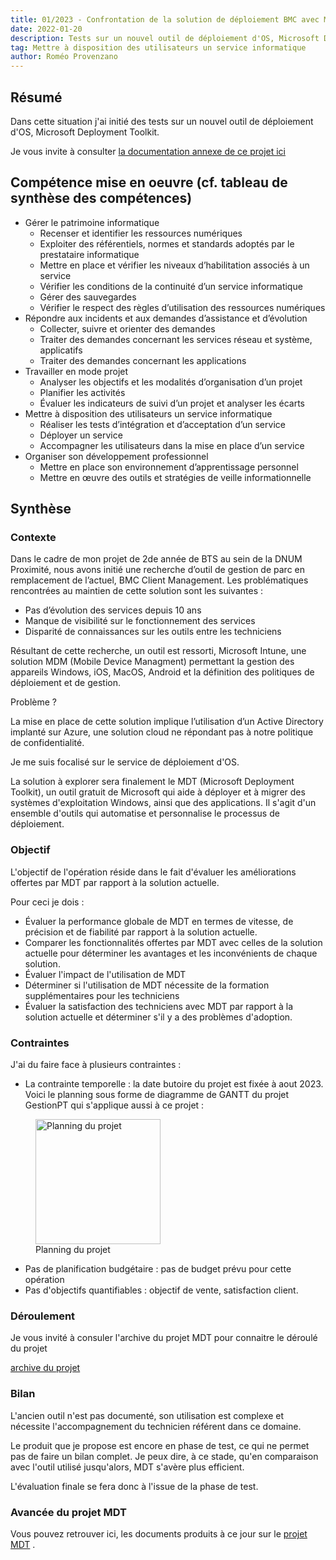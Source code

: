 ```yaml
---
title: 01/2023 - Confrontation de la solution de déploiement BMC avec MDT (Microsoft Deployment Toolkit)
date: 2022-01-20
description: Tests sur un nouvel outil de déploiement d'OS, Microsoft Deployment Toolkit.
tag: Mettre à disposition des utilisateurs un service informatique
author: Roméo Provenzano
---
```


## Résumé

Dans cette situation j'ai initié des tests sur un nouvel outil de déploiement d'OS, Microsoft Deployment Toolkit.

Je vous invite à consulter [la documentation annexe de ce projet ici](https://mydrive.univ-st-etienne.fr/s/Dyjcb9NaDmNm77L)

## Compétence mise en oeuvre (cf. tableau de synthèse des compétences)

- Gérer le patrimoine informatique
	- Recenser et identifier les ressources numériques 
	- Exploiter des référentiels, normes et standards adoptés par le prestataire informatique
	- Mettre en place et vérifier les niveaux d’habilitation associés à un service
	- Vérifier les conditions de la continuité d’un service informatique
	- Gérer des sauvegardes
	- Vérifier le respect des règles d’utilisation des ressources numériques
- Répondre aux incidents et aux demandes d’assistance et d’évolution
	- Collecter, suivre et orienter des demandes 
	- Traiter des demandes concernant les services réseau et système, applicatifs
	- Traiter des demandes concernant les applications
- Travailler en mode projet
	- Analyser les objectifs et les modalités d’organisation d’un projet
	- Planifier les activités
	- Évaluer les indicateurs de suivi d’un projet et analyser les écarts
- Mettre à disposition des utilisateurs un service informatique
	- Réaliser les tests d’intégration et d’acceptation d’un service
	- Déployer un service
	- Accompagner les utilisateurs dans la mise en place d’un service
- Organiser son développement professionnel
	- Mettre en place son environnement d’apprentissage personnel
	- Mettre en œuvre des outils et stratégies de veille informationnelle

## Synthèse

### Contexte

Dans le cadre de mon projet de 2de année de BTS au sein de la DNUM Proximité, nous avons initié une recherche d’outil de gestion de parc en remplacement de l’actuel, BMC Client Management.
Les problématiques rencontrées au maintien de cette solution sont les suivantes :
-	Pas d’évolution des services depuis 10 ans
-	Manque de visibilité sur le fonctionnement des services
-	Disparité de connaissances sur les outils entre les techniciens

Résultant de cette recherche, un outil est ressorti, Microsoft Intune, une solution MDM (Mobile Device Managment) permettant la gestion des appareils Windows, iOS, MacOS, Android et la définition des politiques de déploiement et de gestion.

Problème ? 

La mise en place de cette solution implique l’utilisation d’un Active Directory implanté sur Azure, une solution cloud ne répondant pas à notre politique de confidentialité.

Je me suis focalisé sur le service de déploiement d'OS.

La solution à explorer sera finalement le MDT (Microsoft Deployment Toolkit), un outil gratuit de Microsoft qui aide à déployer et à migrer des systèmes d'exploitation Windows, ainsi que des applications. Il s'agit d'un ensemble d'outils qui automatise et personnalise le processus de déploiement.

### Objectif

L'objectif de l'opération réside dans le fait d'évaluer les améliorations offertes par MDT par rapport à la solution actuelle.

Pour ceci je dois :

- Évaluer la performance globale de MDT en termes de vitesse, de précision et de fiabilité par rapport à la solution actuelle.
- Comparer les fonctionnalités offertes par MDT avec celles de la solution actuelle pour déterminer les avantages et les inconvénients de chaque solution.
- Évaluer l'impact de l'utilisation de MDT 
- Déterminer si l'utilisation de MDT nécessite de la formation supplémentaires pour les techniciens
- Évaluer la satisfaction des techniciens avec MDT par rapport à la solution actuelle et déterminer s'il y a des problèmes d'adoption.

### Contraintes

J'ai du faire face à plusieurs contraintes : 

- La contrainte temporelle : la date butoire du projet est fixée à aout 2023.
Voici le planning sous forme de diagramme de GANTT du projet GestionPT qui s'applique aussi à ce projet :


<figure>
  <img src="https://doc-08-2c-docs.googleusercontent.com/docs/securesc/garv5h351dka3t1mbk5i4mkjm0mfdcq6/mducslhqd58v10ihfpv4rjufip7lt995/1681174200000/02850856222745739433/02850856222745739433/10i8z0oTuk4tuLBnJOuXzHbHo3kQFrn4z?ax=ALy03A4hgISiHYFM5kLY1QduuorbTP6uwm2ZNZZGP3W7dNxq-bNtfa1jeaVWTXwKURIO8JK5HMYXpELNji2j8lpuKZ2L_vAZDO72iHis9dxUql-cwzxeZphHIWnUMReT748WtyeO14ctPGh9dSd_UxSlyhM6DBqi1u30Vsvo568TdScH1-TbSrUfZTnHxuVSfTs35Q8bjLF-DOIK3WJ_mfYkyXR24SSXphk3xQv1OXJdTYWXGmGGfC62nvS4jTcrCwuH3zY7sCIPiK39gs4sxHjgFxDD158Du9zi0ClWQyZzPAGNFpYf1c4VjDpAOPG91VTz_KIhZnYOAP9n0GDx1ChuzilhO6z1ohzo1FSsoBwWEmCUT57LIVsi-3ngTIwuwiIzcdNXfZgt9tgeGzONloa2t8loMrBUUaRE3lv7f8ligewHD9KQcfKSuSLE0YGNMMwpQHKGVp2OY8V1gAs2OMKn1d28Tuh32YcbbIq1ldhzjGOye6duPc_QAJ9k0pR8eBPJ5-gpkDpr1Mchj6waw-pZwxjKROvoPqy8kx2wyd0w-RHR2wIwRY8RDZ34vkaGPk_sQSo1L9rMbMLmtEtB23zDW6hi5SwPkHbLveeUo1SqchIas4ssTj1NuwbNqLh7zwVLZS5WHPZP2WoBJzuc8y8tWJ7tF6GS994-D-hZj5P1FlrxfgbXtej2STMgNk2edwltsiHgQYV2bi1BE-1qs4I71_Ukd2SbilIOrqXFHl0WXTCepO8DphjSzwVBUcxWncDtYbV2tYCHn6blJjbgbkLCMQlDRVe-pgrnoBs2-GbdwUYwo205dr--7GGwM7BUjITewHU4cV2VrYzX1l7H3VQL5w4IMNsmtRJ6gHu-hTibZ-477QxX0j97qYbr7gyxrNPIKOA_WSStUhYO5_KUvivl1uEb25mw_AEhoxk&uuid=2dbe06a1-337e-4552-8222-0e45122913f5&authuser=0" alt="Planning du projet" width="200" />
<figcaption>Planning du projet </figcaption>
</figure>


- Pas de planification budgétaire : pas de budget prévu pour cette opération
- Pas d'objectifs quantifiables : objectif de vente, satisfaction client.

### Déroulement

Je vous invité à consuler l'archive du projet MDT pour connaitre le déroulé du projet

[archive du projet](https://mydrive.univ-st-etienne.fr/s/Dyjcb9NaDmNm77L)


### Bilan

L'ancien outil n'est pas documenté, son utilisation est complexe et nécessite l'accompagnement du technicien référent dans ce domaine.

Le produit que je propose est encore en phase de test, ce qui ne permet pas de faire un bilan complet.
Je peux dire, à ce stade, qu'en comparaison avec l'outil utilisé jusqu'alors, MDT s'avère plus efficient.

L'évaluation finale se fera donc à l'issue de la phase de test.

### Avancée du projet MDT

Vous pouvez retrouver ici, les documents produits à ce jour sur le [projet MDT](https://mydrive.univ-st-etienne.fr/s/Dyjcb9NaDmNm77L) .